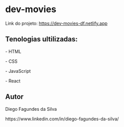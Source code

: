 # dev-movies
Link do projeto: https://dev-movies-df.netlify.app
<br>
<h2>Tenologias ultilizadas:</h2>
<p>- HTML<p>
<p>- CSS</p>
<p>- JavaScript</p>
<p>- React</p>
<h2> Autor </h2>
<p>Diego Fagundes da Silva</p>
https://www.linkedin.com/in/diego-fagundes-da-silva/
